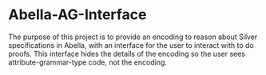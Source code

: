 # Abella-AG-Interface

The purpose of this project is to provide an encoding to reason about
Silver specifications in Abella, with an interface for the user to
interact with to do proofs.  This interface hides the details of the
encoding so the user sees attribute-grammar-type code, not the
encoding.
